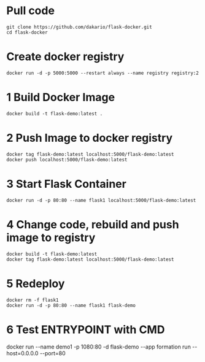 # Pull code

```
git clone https://github.com/dakario/flask-docker.git
cd flask-docker
```

# Create docker registry

```
docker run -d -p 5000:5000 --restart always --name registry registry:2
```

# 1 Build Docker Image

```
docker build -t flask-demo:latest .
```

# 2 Push Image to docker registry

```
docker tag flask-demo:latest localhost:5000/flask-demo:latest
docker push localhost:5000/flask-demo:latest
```

# 3 Start Flask Container

```
docker run -d -p 80:80 --name flask1 localhost:5000/flask-demo:latest
```

# 4 Change code, rebuild and push image to registry

```
docker build -t flask-demo:latest
docker tag flask-demo:latest localhost:5000/flask-demo:latest
```

# 5 Redeploy 

```
docker rm -f flask1
docker run -d -p 80:80 --name flask1 flask-demo
```

# 6 Test ENTRYPOINT with CMD
docker run --name demo1 -p 1080:80  -d  flask-demo --app formation run --host=0.0.0.0 --port=80
